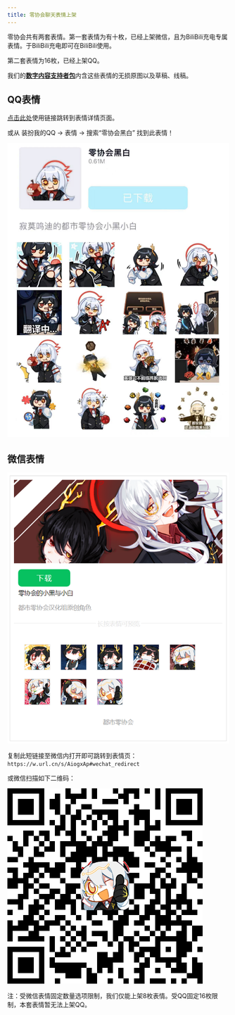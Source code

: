 ```yaml
---
title: 零协会聊天表情上架
---
```


零协会共有两套表情。第一套表情为有十枚，已经上架微信，且为BiliBili充电专属表情。于BiliBili充电即可在BiliBili使用。

第二套表情为16枚，已经上架QQ。

我们的[**数字内容支持者包**](https://www.zeroasso.top/docs/community/patron)内含这些表情的无损原图以及草稿、线稿。

## QQ表情

[点击此处](https://zb.vip.qq.com/hybrid/emoticonmall/detail?id=239865)使用链接跳转到表情详情页面。

或从 装扮我的QQ → 表情 → 搜索“零协会黑白” 找到此表情！

![image](/img/page/emotes_qq.png)

## 微信表情

![image](/img/page/emotes_weixin.png)

复制此短链接至微信内打开即可跳转到表情页：  
`https://w.url.cn/s/AiogxAp#wechat_redirect`

或微信扫描如下二维码：

![image](/img/page/emotes_weixin_qr.png)

注：受微信表情固定数量选项限制，我们仅能上架8枚表情。受QQ固定16枚限制，本套表情暂无法上架QQ。
